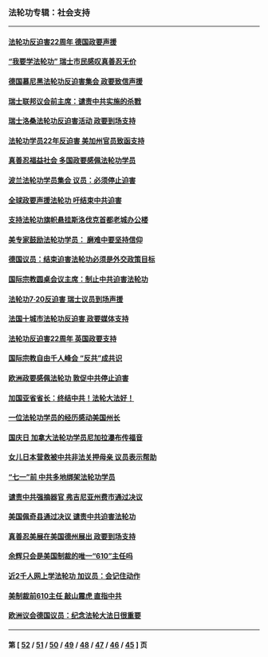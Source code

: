 ### 法轮功专辑：社会支持
---
#### [法轮功反迫害22周年 德国政要声援](../../pages/nf4386/n13143632.md?08120430) 
#### [“我要学法轮功” 瑞士市民感叹真善忍无价](../../pages/nf4386/n13129633.md?08120430) 
#### [德国慕尼黑法轮功反迫害集会 政要致信声援](../../pages/nf4386/n13129148.md?08120430) 
#### [瑞士联邦议会前主席：谴责中共实施的杀戮](../../pages/nf4386/n13127336.md?08120430) 
#### [瑞士洛桑法轮功反迫害活动 政要到场支持](../../pages/nf4386/n13119398.md?08120430) 
#### [法轮功学员22年反迫害 美加州官员致函支持](../../pages/nf4386/n13118879.md?08120430) 
#### [真善忍福益社会 多国政要感佩法轮功学员](../../pages/nf4386/n13116951.md?08120430) 
#### [波兰法轮功学员集会 议员：必须停止迫害](../../pages/nf4386/n13116685.md?08120430) 
#### [全球政要声援法轮功 吁结束中共迫害](../../pages/nf4386/n13114441.md?08120430) 
#### [支持法轮功旗帜悬挂斯洛伐克首都老城办公楼](../../pages/nf4386/n13112261.md?08120430) 
#### [美专家鼓励法轮功学员： 磨难中要坚持信仰](../../pages/nf4386/n13108359.md?08120430) 
#### [德国议员：结束迫害法轮功必须是外交政策目标](../../pages/nf4386/n13109600.md?08120430) 
#### [国际宗教圆桌会议主席：制止中共迫害法轮功](../../pages/nf4386/n13108177.md?08120430) 
#### [法轮功7·20反迫害 瑞士议员到场声援](../../pages/nf4386/n13107072.md?08120430) 
#### [法国十城市法轮功反迫害 政要媒体支持](../../pages/nf4386/n13104833.md?08120430) 
#### [法轮功反迫害22周年 英国政要支持](../../pages/nf4386/n13091349.md?08120430) 
#### [国际宗教自由千人峰会 “反共”成共识](../../pages/nf4386/n13091403.md?08120430) 
#### [欧洲政要感佩法轮功 敦促中共停止迫害](../../pages/nf4386/n13090743.md?08120430) 
#### [加国亚省省长：终结中共！法轮大法好！](../../pages/nf4386/n13084394.md?08120430) 
#### [一位法轮功学员的经历感动美国州长](../../pages/nf4386/n13078953.md?08120430) 
#### [国庆日 加拿大法轮功学员尼加拉瀑布传福音](../../pages/nf4386/n13064493.md?08120430) 
#### [女儿日本营救被中共非法关押母亲 议员表示帮助](../../pages/nf4386/n13053042.md?08120430) 
#### [“七一”前 中共多地绑架法轮功学员](../../pages/nf4386/n13045655.md?08120430) 
#### [谴责中共强摘器官 弗吉尼亚州费市通过决议](../../pages/nf4386/n13040108.md?08120430) 
#### [美国佩奇县通过决议 谴责中共迫害法轮功](../../pages/nf4386/n13027185.md?08120430) 
#### [真善忍美展在美国德州展出 政要到场支持](../../pages/nf4386/n13010579.md?08120430) 
#### [余辉只会是美国制裁的唯一“610”主任吗](../../pages/nf4386/n12972837.md?08120430) 
#### [近2千人网上学法轮功 加议员：会记住动作](../../pages/nf4386/n12972642.md?08120430) 
#### [美制裁前610主任 敲山震虎 直指中共](../../pages/nf4386/n12968555.md?08120430) 
#### [欧洲议会德国议员：纪念法轮大法日很重要](../../pages/nf4386/n12965367.md?08120430) 

---
#### 第 [ [52](./52.md?08120430) / [51](./51.md?08120430) / [50](./50.md?08120430) / [49](./49.md?08120430) / [48](./48.md?08120430) / [47](./47.md?08120430) / [46](./46.md?08120430) / [45](./45.md?08120430) ] 页
